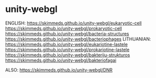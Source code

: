 # unity-webgl
ENGLISH:
https://skimmeds.github.io/unity-webgl/eukaryotic-cell
https://skimmeds.github.io/unity-webgl/prokaryotic-cell
https://skimmeds.github.io/unity-webgl/bacteria-structures
https://skimmeds.github.io/unity-webgl/bacteriophages
LITHUANIAN:
https://skimmeds.github.io/unity-webgl/eukariotine-lastele
https://skimmeds.github.io/unity-webgl/prokariotine-lastele
https://skimmeds.github.io/unity-webgl/bakteriju-strukturos
https://skimmeds.github.io/unity-webgl/bakteriofagai

ALSO:
https://skimmeds.github.io/unity-webgl/DNR
